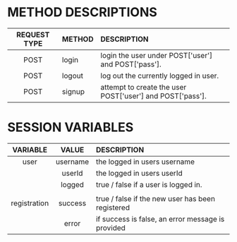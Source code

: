 # METHOD DESCRIPTIONS
  | REQUEST TYPE | METHOD | DESCRIPTION|
  |:------------:|:-------|:-----------|
  | POST | login  | login the user under POST['user'] and POST['pass'].
  | POST | logout | log out the currently logged in user.
  | POST | signup | attempt to create the user POST['user'] and POST['pass'].

# SESSION VARIABLES
| VARIABLE | VALUE | DESCRIPTION |
| :-: | :-: | :- |
| user | username  | the logged in users username |
| | userId | the logged in users userId |
| | logged | true / false if a user is logged in. |
||||
| registration | success | true / false if the new user has been registered |
| | error | if success is false, an error message is provided |

